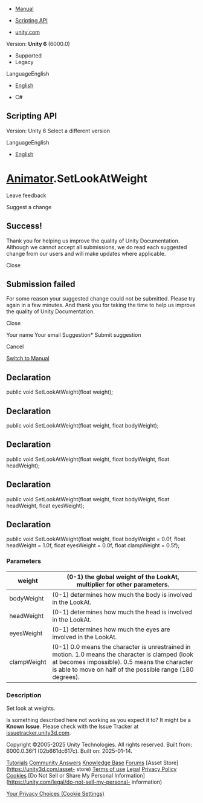 [ ]()

  * [Manual](../Manual/index.html)
  * [Scripting API](../ScriptReference/index.html)

  * [unity.com](https://unity.com/)

Version: **Unity 6** (6000.0)

  * Supported
  * Legacy

LanguageEnglish

  * [English]()

  * C#

[ ](https://docs.unity3d.com)

## Scripting API

Version: Unity 6 Select a different version

LanguageEnglish

  * [English]()

#  [Animator](Animator.html).SetLookAtWeight

Leave feedback

Suggest a change

## Success!

Thank you for helping us improve the quality of Unity Documentation. Although
we cannot accept all submissions, we do read each suggested change from our
users and will make updates where applicable.

Close

## Submission failed

For some reason your suggested change could not be submitted. Please <a>try
again</a> in a few minutes. And thank you for taking the time to help us
improve the quality of Unity Documentation.

Close

Your name Your email Suggestion* Submit suggestion

Cancel

[Switch to Manual](../Manual/class-Animator.html "Go to Animator Component in
the Manual")

## Declaration

public void SetLookAtWeight(float weight);

## Declaration

public void SetLookAtWeight(float weight, float bodyWeight);

## Declaration

public void SetLookAtWeight(float weight, float bodyWeight, float headWeight);

## Declaration

public void SetLookAtWeight(float weight, float bodyWeight, float headWeight,
float eyesWeight);

## Declaration

public void SetLookAtWeight(float weight, float bodyWeight = 0.0f, float
headWeight = 1.0f, float eyesWeight = 0.0f, float clampWeight = 0.5f);

### Parameters

weight | (0-1) the global weight of the LookAt, multiplier for other parameters.  
---|---  
bodyWeight | (0-1) determines how much the body is involved in the LookAt.  
headWeight | (0-1) determines how much the head is involved in the LookAt.  
eyesWeight | (0-1) determines how much the eyes are involved in the LookAt.  
clampWeight | (0-1) 0.0 means the character is unrestrained in motion. 1.0 means the character is clamped (look at becomes impossible). 0.5 means the character is able to move on half of the possible range (180 degrees).  
  
### Description

Set look at weights.

Is something described here not working as you expect it to? It might be a
**Known Issue**. Please check with the Issue Tracker at
[issuetracker.unity3d.com](https://issuetracker.unity3d.com).

Copyright ©2005-2025 Unity Technologies. All rights reserved. Built from:
6000.0.36f1 (02b661dc617c). Built on: 2025-01-14.

[Tutorials](https://unity3d.com/learn) [Community
Answers](https://answers.unity3d.com) [Knowledge
Base](https://support.unity3d.com/hc/en-us)
[Forums](https://forum.unity3d.com) [Asset Store](https://unity3d.com/asset-
store) [Terms of use](https://docs.unity3d.com/Manual/TermsOfUse.html)
[Legal](https://unity.com/legal) [Privacy
Policy](https://unity.com/legal/privacy-policy)
[Cookies](https://unity.com/legal/cookie-policy) [Do Not Sell or Share My
Personal Information](https://unity.com/legal/do-not-sell-my-personal-
information)

[Your Privacy Choices (Cookie Settings)](javascript:void\(0\);)

